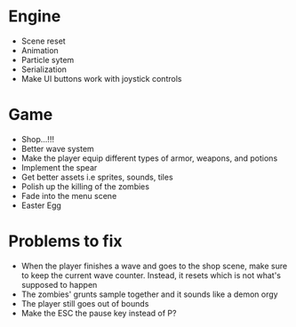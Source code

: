 # Engine
- Scene reset
- Animation
- Particle sytem 
- Serialization
- Make UI buttons work with joystick controls

# Game
- Shop...!!!
- Better wave system
- Make the player equip different types of armor, weapons, and potions
- Implement the spear
- Get better assets i.e sprites, sounds, tiles
- Polish up the killing of the zombies
- Fade into the menu scene
- Easter Egg

# Problems to fix 
- When the player finishes a wave and goes to the shop scene, make sure to keep the current wave counter. Instead, it resets which is not what's supposed to happen
- The zombies' grunts sample together and it sounds like a demon orgy
- The player still goes out of bounds
- Make the ESC the pause key instead of P?
